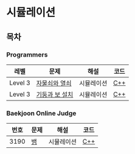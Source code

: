 # 시뮬레이션

## 목차

### Programmers

<table>
<thead>
  <tr>
    <th>레벨</th>
    <th>문제</th>
    <th>해설</th>
    <th>코드</th>
  </tr>
</thead>
<tbody>
  <!-- 레벨 & 문제번호 순으로 정렬한다. -->
  <!--
  <tr>
    <td>Level 레벨</td>
    <td><a href="문제링크">문제제목</a></td>
    <td><a href="해설링크">알고리즘분류</a></td>
    <td><a href="코드링크">C++</a></td>
  </tr>
  -->
  <tr>
    <td>Level 3</td>
    <td><a href="https://school.programmers.co.kr/learn/courses/30/lessons/60059">자물쇠와 열쇠</a></td>
    <td><a>시뮬레이션</a></td>
    <td><a href="prog60059.cpp">C++</a></td>
  </tr>
  <tr>
    <td>Level 3</td>
    <td><a href="https://school.programmers.co.kr/learn/courses/30/lessons/60061">기둥과 보 설치</a></td>
    <td><a>시뮬레이션</a></td>
    <td><a href="prog60061.cpp">C++</a></td>
  </tr>
</tbody>
</table>

### Baekjoon Online Judge

<table>
<thead>
  <tr>
    <th>번호</th>
    <th>문제</th>
    <th>해설</th>
    <th>코드</th>
  </tr>
</thead>
<tbody>
  <!-- 문제번호 순으로 정렬한다. -->
  <!--
  <tr>
    <td>번호</td>
    <td><a href="문제링크">문제제목</a></td>
    <td><a href="해설링크">알고리즘분류</a></td>
    <td><a href="코드링크">C++</a></td>
  </tr>
  -->
  <tr>
    <td>3190</td>
    <td><a href="https://www.acmicpc.net/problem/3190">뱀</a></td>
    <td><a>시뮬레이션</a></td>
    <td><a href="boj3190.cpp">C++</a></td>
  </tr>
</tbody>
</table>
